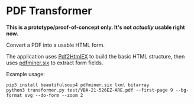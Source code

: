 # PDF Transformer

**This is a prototype/proof-of-concept only. It's not *actually* usable right now.**

Convert a PDF into a usable HTML form.

The application uses [Pdf2HtmlEX](https://pdf2htmlex.github.io/pdf2htmlEX/) to build the basic HTML structure, then uses [pdfminer.six](https://github.com/pdfminer/pdfminer.six) to extract form fields.

Example usage:

```shell
pip3 install beautifulsoup4 pdfminer.six lxml bitarray
python3 transformer.py test/VBA-21-526EZ-ARE.pdf --first-page 9 --bg-format svg --do-form --zoom 2
```
